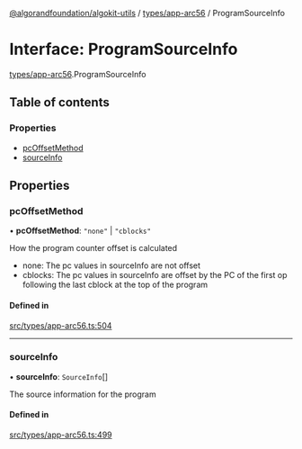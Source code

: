 [@algorandfoundation/algokit-utils](../README.md) / [types/app-arc56](../modules/types_app_arc56.md) / ProgramSourceInfo

# Interface: ProgramSourceInfo

[types/app-arc56](../modules/types_app_arc56.md).ProgramSourceInfo

## Table of contents

### Properties

- [pcOffsetMethod](types_app_arc56.ProgramSourceInfo.md#pcoffsetmethod)
- [sourceInfo](types_app_arc56.ProgramSourceInfo.md#sourceinfo)

## Properties

### pcOffsetMethod

• **pcOffsetMethod**: ``"none"`` \| ``"cblocks"``

How the program counter offset is calculated
- none: The pc values in sourceInfo are not offset
- cblocks: The pc values in sourceInfo are offset by the PC of the first op following the last cblock at the top of the program

#### Defined in

[src/types/app-arc56.ts:504](https://github.com/lempira/algokit-utils-ts/blob/main/src/types/app-arc56.ts#L504)

___

### sourceInfo

• **sourceInfo**: `SourceInfo`[]

The source information for the program

#### Defined in

[src/types/app-arc56.ts:499](https://github.com/lempira/algokit-utils-ts/blob/main/src/types/app-arc56.ts#L499)
